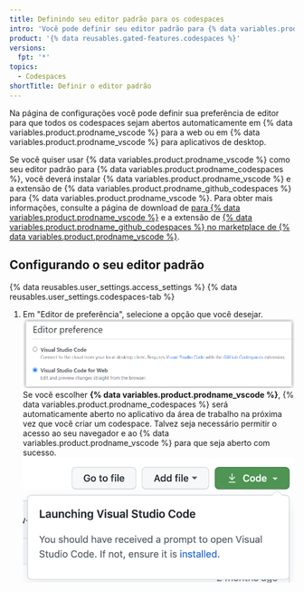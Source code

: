 ```yaml
---
title: Definindo seu editor padrão para os codespaces
intro: 'Você pode definir seu editor padrão para {% data variables.product.prodname_codespaces %} na sua página de configurações pessoais.'
product: '{% data reusables.gated-features.codespaces %}'
versions:
  fpt: '*'
topics:
  - Codespaces
shortTitle: Definir o editor padrão
---
```


Na página de configurações você pode definir sua preferência de editor para que todos os codespaces sejam abertos automaticamente em {% data variables.product.prodname_vscode %} para a web ou em {% data variables.product.prodname_vscode %} para aplicativos de desktop.

Se você quiser usar {% data variables.product.prodname_vscode %} como seu editor padrão para {% data variables.product.prodname_codespaces %}, você deverá instalar {% data variables.product.prodname_vscode %} e a extensão de {% data variables.product.prodname_github_codespaces %} para {% data variables.product.prodname_vscode %}. Para obter mais informações, consulte a página de download de [para {% data variables.product.prodname_vscode %}](https://code.visualstudio.com/download/) e a extensão de [{% data variables.product.prodname_github_codespaces %} no marketplace de {% data variables.product.prodname_vscode %}](https://marketplace.visualstudio.com/items?itemName=GitHub.codespaces).

## Configurando o seu editor padrão

{% data reusables.user_settings.access_settings %}
{% data reusables.user_settings.codespaces-tab %}
1. Em "Editor de preferência", selecione a opção que você desejar. ![Setting your editor](/assets/images/help/codespaces/select-default-editor.png) Se você escolher **{% data variables.product.prodname_vscode %}**, {% data variables.product.prodname_codespaces %} será automaticamente aberto no aplicativo da área de trabalho na próxima vez que você criar um codespace. Talvez seja necessário permitir o acesso ao seu navegador e ao {% data variables.product.prodname_vscode %} para que seja aberto com sucesso. ![Configurando seu editor](/assets/images/help/codespaces/launch-default-editor.png)
